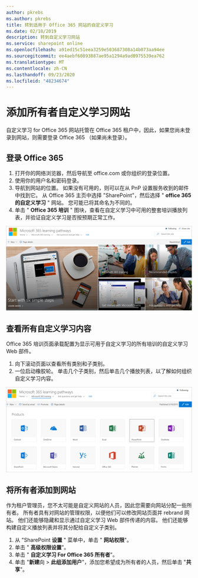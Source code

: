```yaml
---
author: pkrebs
ms.author: pkrebs
title: 转到适用于 Office 365 网站的自定义学习
ms.date: 02/18/2019
description: 转到自定义学习网站
ms.service: sharepoint online
ms.openlocfilehash: a91ed15c51eea3259e503687308a14b073aa94ee
ms.sourcegitcommit: ee4aebf60893887ae95a1294a9ad8975539ea762
ms.translationtype: MT
ms.contentlocale: zh-CN
ms.lasthandoff: 09/23/2020
ms.locfileid: "48234674"
---
```

# <a name="add-owners-custom-learning-site"></a>添加所有者自定义学习网站

自定义学习 for Office 365 网站托管在 Office 365 租户中，因此，如果您尚未登录到网站，则需要登录 Office 365 （如果尚未登录）。 

## <a name="sign-in-to-office-365"></a>登录 Office 365 

1.  打开你的网络浏览器，然后导航至 office.com 或你组织的登录位置。 
2.  使用你的用户名和密码登录。
3.  导航到网站的位置。 如果没有可用的，则可以在从 PnP 设置服务收到的邮件中找到它。 从 Office 365 主页中选择 "SharePoint"，然后选择 " **office 365 的自定义学习** " 网站。 您可能已将其命名为不同的。 
5. 单击 " **Office 365 培训** " 图块，查看在自定义学习中可用的整套培训播放列表，并验证自定义学习是否按预期正常工作。 

![cg-goto.png](media/cg-goto.png)

## <a name="view-all-the-custom-learning-content"></a>查看所有自定义学习内容
Office 365 培训页面承载配置为显示可用于自定义学习的所有培训的自定义学习 Web 部件。 

1. 向下滚动页面以查看所有类别和子类别。
2. 一位启动橡胶轮。 单击几个子类别，然后单击几个播放列表，以了解如何组织自定义学习内容。 

![cg-gotoall.png](media/cg-gotoall.png)

## <a name="add-owners-to-site"></a>将所有者添加到网站
作为租户管理员，您不太可能是自定义网站的人员，因此您需要向网站分配一些所有者。 所有者具有对网站的管理权限，以便他们可以修改网站页面并 rebrand 网站。 他们还能够隐藏和显示通过自定义学习 Web 部件传递的内容。 他们还能够构建自定义播放列表并将其分配给自定义子类别。  

1. 从 "SharePoint **设置** " 菜单中，单击 " **网站权限**"。
2. 单击 " **高级权限设置**"。
3. 单击 " **自定义学习 For Office 365 所有者**"。
4. 单击 "**新建**向  >  **此组添加用户**"，添加您希望成为所有者的人员，然后单击 "**共享**"。

